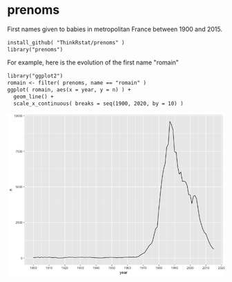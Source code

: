 # prenoms

First names given to babies in metropolitan France between 1900 and 2015. 

```
install_github( "ThinkRstat/prenoms" )
library("prenoms")
```

For example, here is the evolution of the first name "romain"

```
library("ggplot2")
romain <- filter( prenoms, name == "romain" )
ggplot( romain, aes(x = year, y = n) ) + 
  geom_line() + 
  scale_x_continuous( breaks = seq(1900, 2020, by = 10) )
```

![](romain.png)
